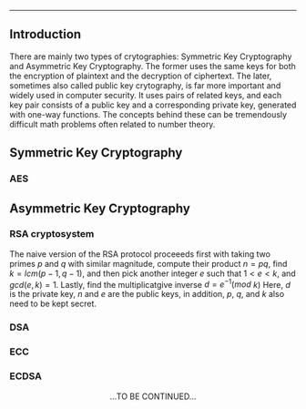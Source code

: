***
## Introduction
There are mainly two types of crytographies: Symmetric Key Cryptography and Asymmetric Key Cryptography.
The former uses the same keys for both the encryption of plaintext and the decryption of ciphertext. 
The later, sometimes also called public key crytography, is far more important and widely used in computer security. 
It uses pairs of related keys, and each key pair consists of a public key and a corresponding private key, generated with one-way functions. 
The concepts behind these can be tremendously difficult math problems often related to number theory.

## Symmetric Key Cryptography
### AES

## Asymmetric Key Cryptography
### RSA cryptosystem 
The naive version of the RSA protocol proceeeds first with taking two primes $p$ and $q$ with similar magnitude, compute their product $n=pq,$ find $k=lcm(p-1,q-1),$ and then pick another integer $e$ such that ${1}{<}{e}{<}{k},$ and $gcd(e,k)=1.$ Lastly, find the multiplicatgive inverse $d=e^{-1}(mod$ $k)$ Here, ${d}$ is the private key, $n$ and $e$ are the public keys, in addition, $p$, $q$, and $k$ also need to be kept secret.

### DSA
### ECC
### ECDSA
  
  
<p/><p align="center">...TO BE CONTINUED...<p/>
<p/><script type="text/javascript" charset="utf-8" src=" https://cdn.mathjax.org/mathjax/latest/MathJax.js?config=TeX-AMS-MML_HTMLorMML, https://vincenttam.github.io/javascripts/MathJaxLocal.js"></script>

